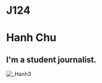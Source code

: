 # J124
# Hanh Chu
## I'm a student journalist. 
![_Hanh3](https://user-images.githubusercontent.com/109722062/180700360-933344a1-2bf4-4931-b79e-48242d276264.jpg)
